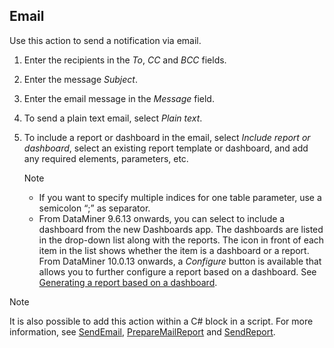 ## Email

Use this action to send a notification via email.

1. Enter the recipients in the *To*, *CC* and *BCC* fields.

2. Enter the message *Subject*.

3. Enter the email message in the *Message* field.

4. To send a plain text email, select *Plain text*.

5. To include a report or dashboard in the email, select *Include report or dashboard*, select an existing report template or dashboard, and add any required elements, parameters, etc.

    > [!NOTE]
    > -  If you want to specify multiple indices for one table parameter, use a semicolon “;” as separator.
    > -  From DataMiner 9.6.13 onwards, you can select to include a dashboard from the new Dashboards app. The dashboards are listed in the drop-down list along with the reports. The icon in front of each item in the list shows whether the item is a dashboard or a report. From DataMiner 10.0.13 onwards, a *Configure* button is available that allows you to further configure a report based on a dashboard. See [Generating a report based on a dashboard](../newR_D/Generating_a_report_based_on_a_dashboard.md).

> [!NOTE]
> It is also possible to add this action within a C# block in a script. For more information, see [SendEmail](../../part_7/CsharpReference/Engine_methods.md#sendemail), [PrepareMailReport](../../part_7/CsharpReference/Engine_methods.md#preparemailreport) and [SendReport](../../part_7/CsharpReference/Engine_methods.md#sendreport).
>
